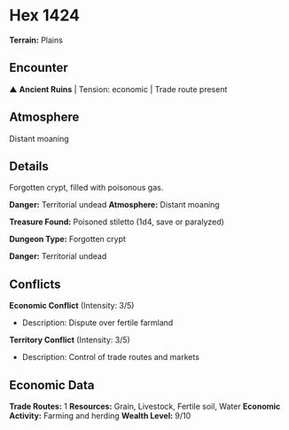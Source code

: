 # Hex 1424

**Terrain:** Plains

## Encounter
▲ **Ancient Ruins** | Tension: economic | Trade route present

## Atmosphere
Distant moaning

## Details
Forgotten crypt, filled with poisonous gas.

**Danger:** Territorial undead
**Atmosphere:** Distant moaning

**Treasure Found:** Poisoned stiletto (1d4, save or paralyzed)


**Dungeon Type:** Forgotten crypt

**Danger:** Territorial undead

## Conflicts
**Economic Conflict** (Intensity: 3/5)
- Description: Dispute over fertile farmland

**Territory Conflict** (Intensity: 3/5)
- Description: Control of trade routes and markets

## Economic Data
**Trade Routes:** 1
**Resources:** Grain, Livestock, Fertile soil, Water
**Economic Activity:** Farming and herding
**Wealth Level:** 9/10
